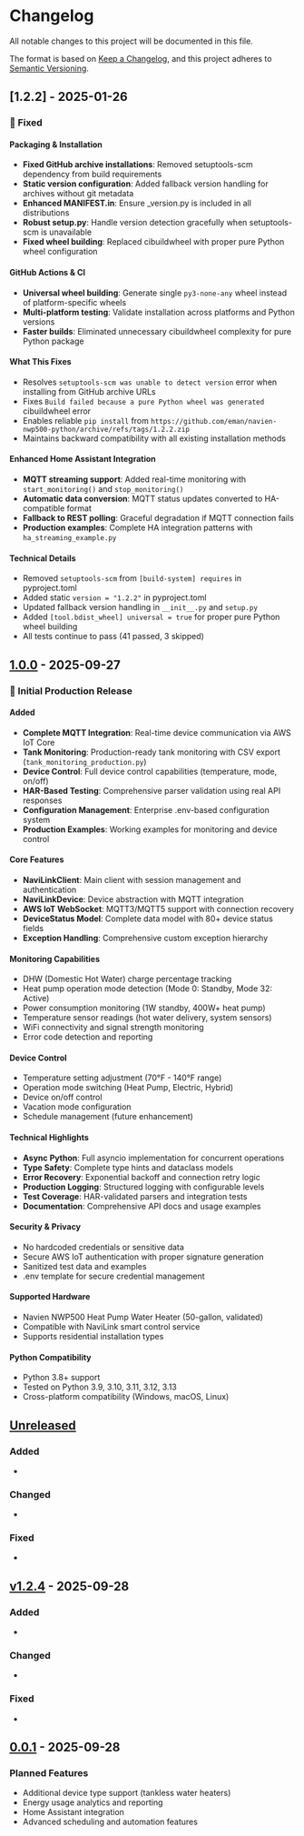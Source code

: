 # Changelog

All notable changes to this project will be documented in this file.

The format is based on [Keep a Changelog](https://keepachangelog.com/en/1.0.0/),
and this project adheres to [Semantic Versioning](https://semver.org/spec/v2.0.0.html).

## [1.2.2] - 2025-01-26

### 🔧 Fixed

#### Packaging & Installation
- **Fixed GitHub archive installations**: Removed setuptools-scm dependency from build requirements
- **Static version configuration**: Added fallback version handling for archives without git metadata  
- **Enhanced MANIFEST.in**: Ensure _version.py is included in all distributions
- **Robust setup.py**: Handle version detection gracefully when setuptools-scm is unavailable
- **Fixed wheel building**: Replaced cibuildwheel with proper pure Python wheel configuration

#### GitHub Actions & CI
- **Universal wheel building**: Generate single `py3-none-any` wheel instead of platform-specific wheels
- **Multi-platform testing**: Validate installation across platforms and Python versions
- **Faster builds**: Eliminated unnecessary cibuildwheel complexity for pure Python package

#### What This Fixes
- Resolves `setuptools-scm was unable to detect version` error when installing from GitHub archive URLs
- Fixes `Build failed because a pure Python wheel was generated` cibuildwheel error
- Enables reliable `pip install` from `https://github.com/eman/navien-nwp500-python/archive/refs/tags/1.2.2.zip`
- Maintains backward compatibility with all existing installation methods

#### Enhanced Home Assistant Integration
- **MQTT streaming support**: Added real-time monitoring with `start_monitoring()` and `stop_monitoring()`
- **Automatic data conversion**: MQTT status updates converted to HA-compatible format
- **Fallback to REST polling**: Graceful degradation if MQTT connection fails
- **Production examples**: Complete HA integration patterns with `ha_streaming_example.py`

#### Technical Details
- Removed `setuptools-scm` from `[build-system] requires` in pyproject.toml
- Added static `version = "1.2.2"` in pyproject.toml  
- Updated fallback version handling in `__init__.py` and `setup.py`
- Added `[tool.bdist_wheel] universal = true` for proper pure Python wheel building
- All tests continue to pass (41 passed, 3 skipped)

## [1.0.0] - 2025-09-27

### 🎉 Initial Production Release

#### Added
- **Complete MQTT Integration**: Real-time device communication via AWS IoT Core
- **Tank Monitoring**: Production-ready tank monitoring with CSV export (`tank_monitoring_production.py`)
- **Device Control**: Full device control capabilities (temperature, mode, on/off)
- **HAR-Based Testing**: Comprehensive parser validation using real API responses
- **Configuration Management**: Enterprise .env-based configuration system
- **Production Examples**: Working examples for monitoring and device control

#### Core Features
- **NaviLinkClient**: Main client with session management and authentication
- **NaviLinkDevice**: Device abstraction with MQTT integration
- **AWS IoT WebSocket**: MQTT3/MQTT5 support with connection recovery
- **DeviceStatus Model**: Complete data model with 80+ device status fields
- **Exception Handling**: Comprehensive custom exception hierarchy

#### Monitoring Capabilities
- DHW (Domestic Hot Water) charge percentage tracking
- Heat pump operation mode detection (Mode 0: Standby, Mode 32: Active)
- Power consumption monitoring (1W standby, 400W+ heat pump)
- Temperature sensor readings (hot water delivery, system sensors)
- WiFi connectivity and signal strength monitoring
- Error code detection and reporting

#### Device Control
- Temperature setting adjustment (70°F - 140°F range)
- Operation mode switching (Heat Pump, Electric, Hybrid)
- Device on/off control
- Vacation mode configuration
- Schedule management (future enhancement)

#### Technical Highlights
- **Async Python**: Full asyncio implementation for concurrent operations
- **Type Safety**: Complete type hints and dataclass models
- **Error Recovery**: Exponential backoff and connection retry logic
- **Production Logging**: Structured logging with configurable levels
- **Test Coverage**: HAR-validated parsers and integration tests
- **Documentation**: Comprehensive API docs and usage examples

#### Security & Privacy
- No hardcoded credentials or sensitive data
- Secure AWS IoT authentication with proper signature generation
- Sanitized test data and examples
- .env template for secure credential management

#### Supported Hardware
- Navien NWP500 Heat Pump Water Heater (50-gallon, validated)
- Compatible with NaviLink smart control service
- Supports residential installation types

#### Python Compatibility
- Python 3.8+ support
- Tested on Python 3.9, 3.10, 3.11, 3.12, 3.13
- Cross-platform compatibility (Windows, macOS, Linux)

## [Unreleased]

### Added
- 

### Changed
- 

### Fixed
- 

## [v1.2.4] - 2025-09-28

### Added
- 

### Changed
- 

### Fixed
- 

## [0.0.1] - 2025-09-28

### Planned Features
- Additional device type support (tankless water heaters)
- Energy usage analytics and reporting
- Home Assistant integration
- Advanced scheduling and automation features

[Unreleased]: https://github.com/eman/navien-nwp500-python/compare/vv1.2.4...HEAD
[v1.2.4]: https://github.com/eman/navien-nwp500-python/compare/v0.0.1...HEAD
[0.0.1]: https://github.com/eman/navien-nwp500-python/compare/v1.0.0...HEAD
[1.0.0]: https://github.com/eman/navien-nwp500-python/releases/tag/v1.0.0
